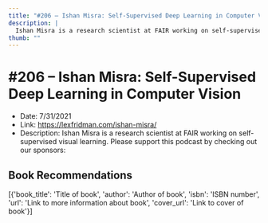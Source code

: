 ```yaml
---
title: "#206 – Ishan Misra: Self-Supervised Deep Learning in Computer Vision"
description: |
  Ishan Misra is a research scientist at FAIR working on self-supervised visual learning. Please support this podcast by checking out our sponsors:"
thumb: ""
---
```


# #206 – Ishan Misra: Self-Supervised Deep Learning in Computer Vision

  - Date: 7/31/2021
  - Link: https://lexfridman.com/ishan-misra/
  - Description: Ishan Misra is a research scientist at FAIR working on self-supervised visual learning. Please support this podcast by checking out our sponsors:

## Book Recommendations

[{'book_title': 'Title of book', 'author': 'Author of book', 'isbn': 'ISBN number', 'url': 'Link to more information about book', 'cover_url': 'Link to cover of book'}]